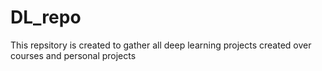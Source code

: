 # DL_repo
This repsitory is created to gather all deep learning projects created over courses and personal projects
